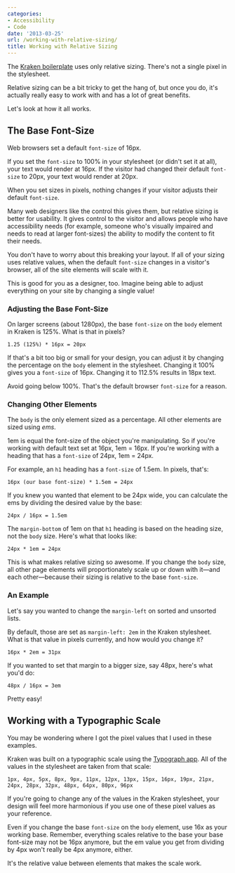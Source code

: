 ```yaml
---
categories:
- Accessibility
- Code
date: '2013-03-25'
url: /working-with-relative-sizing/
title: Working with Relative Sizing
---
```


The [Kraken boilerplate](http://cferdinandi.github.com/kraken/) uses only relative sizing. There's not a single pixel in the stylesheet.

Relative sizing can be a bit tricky to get the hang of, but once you do, it's actually really easy to work with and has a lot of great benefits.

Let's look at how it all works.
<!--more-->
## The Base Font-Size

Web browsers set a default `font-size` of 16px.

If you set the `font-size` to 100% in your stylesheet (or didn't set it at all), your text would render at 16px. If the visitor had changed their default `font-size` to 20px, your text would render at 20px.

When you set sizes in pixels, nothing changes if your visitor adjusts their default `font-size`.

Many web designers like the control this gives them, but relative sizing is better for usability. It gives control to the visitor and allows people who have accessibility needs (for example, someone who's visually impaired and needs to read at larger font-sizes) the ability to modify the content to fit their needs.

You don't have to worry about this breaking your layout. If all of your sizing uses relative values, when the default `font-size` changes in a visitor's browser, all of the site elements will scale with it.

This is good for you as a designer, too. Imagine being able to adjust everything on your site by changing a single value!

### Adjusting the Base Font-Size

On larger screens (about 1280px), the base `font-size` on the `body` element in Kraken is 125%. What is that in pixels?

```
1.25 (125%) * 16px = 20px
```

If that's a bit too big or small for your design, you can adjust it by changing the percentage on the `body` element in the stylesheet. Changing it 100% gives you a `font-size` of 16px. Changing it to 112.5% results in 18px text.

Avoid going below 100%. That's the default browser `font-size` for a reason.

### Changing Other Elements

The `body` is the only element sized as a percentage. All other elements are sized using <em>ems</em>.

1em is equal the font-size of the object you're manipulating. So if you're working with default text set at 16px, 1em = 16px. If you're working with a heading that has a `font-size` of 24px, 1em = 24px.

For example, an `h1` heading has a `font-size` of 1.5em. In pixels, that's:

```
16px (our base font-size) * 1.5em = 24px
```

If you knew you wanted that element to be 24px wide, you can calculate the ems by dividing the desired value by the base:

```
24px / 16px = 1.5em
```

The `margin-bottom` of 1em on that `h1` heading is based on the heading size, not the `body` size. Here's what that looks like:

```
24px * 1em = 24px
```

This is what makes relative sizing so awesome. If you change the `body` size, all other page elements will proportionately scale up or down with it&mdash;and each other&mdash;because their sizing is relative to the base `font-size`.

### An Example

Let's say you wanted to change the `margin-left` on sorted and unsorted lists.

By default, those are set as `margin-left: 2em` in the Kraken stylesheet. What is that value in pixels currently, and how would you change it?

```
16px * 2em = 31px
```

If you wanted to set that margin to a bigger size, say 48px, here's what you'd do:

```
48px / 16px = 3em
```

Pretty easy!

## Working with a Typographic Scale

You may be wondering where I got the pixel values that I used in these examples.

Kraken was built on a typographic scale using the <a href="http://lamb.cc/typograph/">Typograph app</a>. All of the values in the stylesheet are taken from that scale:

```
1px, 4px, 5px, 8px, 9px, 11px, 12px, 13px, 15px, 16px, 19px, 21px, 24px, 28px, 32px, 48px, 64px, 80px, 96px
```

If you're going to change any of the values in the Kraken stylesheet, your design will feel more harmonious if you use one of these pixel values as your reference.

Even if you change the base `font-size` on the `body` element, use 16x as your working base. Remember, everything scales relative to the base your base font-size may not be 16px anymore, but the em value you get from dividing by 4px won't really be 4px anymore, either.

It's the relative value between elements that makes the scale work.